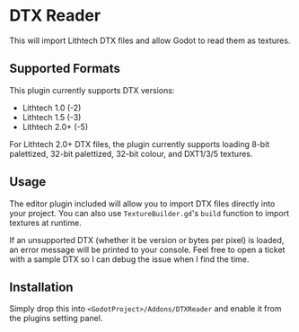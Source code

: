 # DTX Reader

This will import Lithtech DTX files and allow Godot to read them as textures. 

## Supported Formats

This plugin currently supports DTX versions:
-  Lithtech 1.0     (-2)
-  Lithtech 1.5     (-3)
-  Lithtech 2.0+    (-5)

For Lithtech 2.0+ DTX files, the plugin currently supports loading 8-bit palettized, 32-bit palettized, 32-bit colour, and DXT1/3/5 textures. 

## Usage

The editor plugin included will allow you to import DTX files directly into your project. You can also use `TextureBuilder.gd`'s `build` function to import textures at runtime.

If an unsupported DTX (whether it be version or bytes per pixel) is loaded, an error message will be printed to your console. Feel free to open a ticket with a sample DTX so I can debug the issue when I find the time.

## Installation

Simply drop this into `<GodotProject>/Addons/DTXReader` and enable it from the plugins setting panel.
